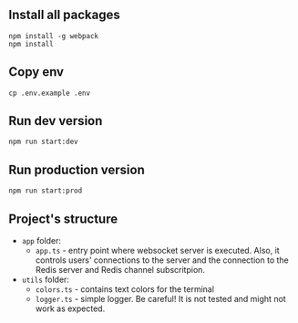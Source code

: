 ## Install all packages
```
npm install -g webpack
npm install
```

## Copy env
```
cp .env.example .env
```

## Run dev version
```
npm run start:dev
```

## Run production version
```
npm run start:prod
```

## Project's structure
 - `app` folder:
   - `app.ts` - entry point where websocket server is executed. Also, it controls users' connections to the server and the connection to the Redis server and Redis channel subscritpion.
- `utils` folder:
  - `colors.ts` - contains text colors for the terminal
  - `logger.ts` - simple logger. Be careful! It is not tested and might not work as expected. 